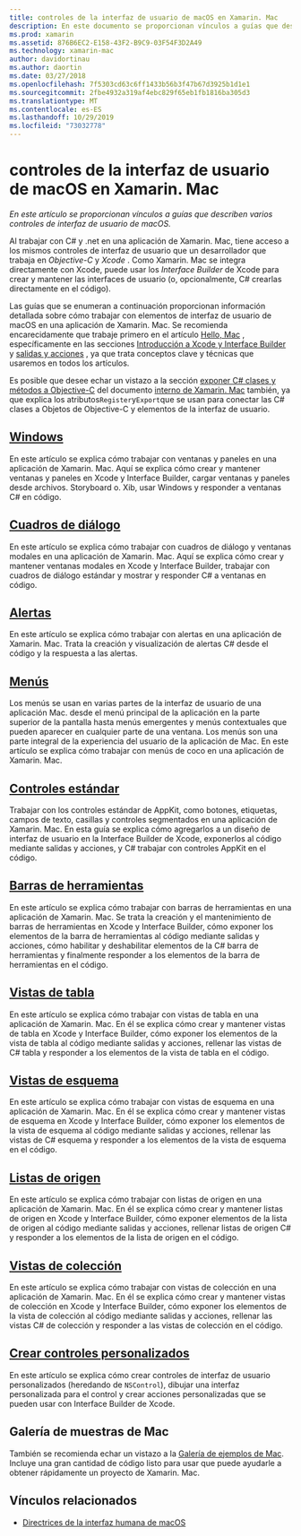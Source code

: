 ```yaml
---
title: controles de la interfaz de usuario de macOS en Xamarin. Mac
description: En este documento se proporcionan vínculos a guías que describen varios controles de interfaz de usuario disponibles para los desarrolladores de Xamarin. Mac. El contenido vinculado examina ventanas, cuadros de diálogo, alertas, menús, barras de herramientas, vistas de tabla, vistas de esquema, etc.
ms.prod: xamarin
ms.assetid: 876B6EC2-E158-43F2-B9C9-03F54F3D2A49
ms.technology: xamarin-mac
author: davidortinau
ms.author: daortin
ms.date: 03/27/2018
ms.openlocfilehash: 7f5303cd63c6ff1433b56b3f47b67d3925b1d1e1
ms.sourcegitcommit: 2fbe4932a319af4ebc829f65eb1fb1816ba305d3
ms.translationtype: MT
ms.contentlocale: es-ES
ms.lasthandoff: 10/29/2019
ms.locfileid: "73032778"
---
```

# <a name="macos-user-interface-controls-in-xamarinmac"></a>controles de la interfaz de usuario de macOS en Xamarin. Mac

_En este artículo se proporcionan vínculos a guías que describen varios controles de interfaz de usuario de macOS._

Al trabajar con C# y .net en una aplicación de Xamarin. Mac, tiene acceso a los mismos controles de interfaz de usuario que un desarrollador que trabaja en *Objective-C* y *Xcode* . Como Xamarin. Mac se integra directamente con Xcode, puede usar los _Interface Builder_ de Xcode para crear y mantener las interfaces de usuario (o, opcionalmente, C# crearlas directamente en el código).

Las guías que se enumeran a continuación proporcionan información detallada sobre cómo trabajar con elementos de interfaz de usuario de macOS en una aplicación de Xamarin. Mac. Se recomienda encarecidamente que trabaje primero en el artículo [Hello, Mac](~/mac/get-started/hello-mac.md) , específicamente en las secciones [Introducción a Xcode y Interface Builder](~/mac/get-started/hello-mac.md#introduction-to-xcode-and-interface-builder) y [salidas y acciones](~/mac/get-started/hello-mac.md#outlets-and-actions) , ya que trata conceptos clave y técnicas que usaremos en todos los artículos.

Es posible que desee echar un vistazo a la sección [exponer C# clases y métodos a Objective-C](~/mac/internals/how-it-works.md#exposing-c-classes--methods-to-objective-c) del documento [interno de Xamarin. Mac](~/mac/internals/how-it-works.md) también, ya que explica los atributos`Register`y`Export`que se usan para conectar las C# clases a Objetos de Objective-C y elementos de la interfaz de usuario.

## <a name="windowsmacuser-interfacewindowmd"></a>[Windows](~/mac/user-interface/window.md)

En este artículo se explica cómo trabajar con ventanas y paneles en una aplicación de Xamarin. Mac. Aquí se explica cómo crear y mantener ventanas y paneles en Xcode y Interface Builder, cargar ventanas y paneles desde archivos. Storyboard o. Xib, usar Windows y responder a ventanas C# en código.

## <a name="dialogsmacuser-interfacedialogmd"></a>[Cuadros de diálogo](~/mac/user-interface/dialog.md)

En este artículo se explica cómo trabajar con cuadros de diálogo y ventanas modales en una aplicación de Xamarin. Mac. Aquí se explica cómo crear y mantener ventanas modales en Xcode y Interface Builder, trabajar con cuadros de diálogo estándar y mostrar y responder C# a ventanas en código.

## <a name="alertsmacuser-interfacealertmd"></a>[Alertas](~/mac/user-interface/alert.md)

En este artículo se explica cómo trabajar con alertas en una aplicación de Xamarin. Mac. Trata la creación y visualización de alertas C# desde el código y la respuesta a las alertas.

## <a name="menusmacuser-interfacemenumd"></a>[Menús](~/mac/user-interface/menu.md)

Los menús se usan en varias partes de la interfaz de usuario de una aplicación Mac. desde el menú principal de la aplicación en la parte superior de la pantalla hasta menús emergentes y menús contextuales que pueden aparecer en cualquier parte de una ventana. Los menús son una parte integral de la experiencia del usuario de la aplicación de Mac. En este artículo se explica cómo trabajar con menús de coco en una aplicación de Xamarin. Mac.

## <a name="standard-controlsmacuser-interfacestandard-controlsmd"></a>[Controles estándar](~/mac/user-interface/standard-controls.md)

Trabajar con los controles estándar de AppKit, como botones, etiquetas, campos de texto, casillas y controles segmentados en una aplicación de Xamarin. Mac. En esta guía se explica cómo agregarlos a un diseño de interfaz de usuario en la Interface Builder de Xcode, exponerlos al código mediante salidas y acciones, y C# trabajar con controles AppKit en el código.

## <a name="toolbarsmacuser-interfacetoolbarmd"></a>[Barras de herramientas](~/mac/user-interface/toolbar.md)

En este artículo se explica cómo trabajar con barras de herramientas en una aplicación de Xamarin. Mac. Se trata la creación y el mantenimiento de barras de herramientas en Xcode y Interface Builder, cómo exponer los elementos de la barra de herramientas al código mediante salidas y acciones, cómo habilitar y deshabilitar elementos de la C# barra de herramientas y finalmente responder a los elementos de la barra de herramientas en el código.

## <a name="table-viewsmacuser-interfacetable-viewmd"></a>[Vistas de tabla](~/mac/user-interface/table-view.md)

En este artículo se explica cómo trabajar con vistas de tabla en una aplicación de Xamarin. Mac. En él se explica cómo crear y mantener vistas de tabla en Xcode y Interface Builder, cómo exponer los elementos de la vista de tabla al código mediante salidas y acciones, rellenar las vistas de C# tabla y responder a los elementos de la vista de tabla en el código.

## <a name="outline-viewsmacuser-interfaceoutline-viewmd"></a>[Vistas de esquema](~/mac/user-interface/outline-view.md)

En este artículo se explica cómo trabajar con vistas de esquema en una aplicación de Xamarin. Mac. En él se explica cómo crear y mantener vistas de esquema en Xcode y Interface Builder, cómo exponer los elementos de la vista de esquema al código mediante salidas y acciones, rellenar las vistas de C# esquema y responder a los elementos de la vista de esquema en el código.

## <a name="source-listsmacuser-interfacesource-listmd"></a>[Listas de origen](~/mac/user-interface/source-list.md)

En este artículo se explica cómo trabajar con listas de origen en una aplicación de Xamarin. Mac. En él se explica cómo crear y mantener listas de origen en Xcode y Interface Builder, cómo exponer elementos de la lista de origen al código mediante salidas y acciones, rellenar listas de origen C# y responder a los elementos de la lista de origen en el código.

## <a name="collection-viewsmacuser-interfacecollection-viewmd"></a>[Vistas de colección](~/mac/user-interface/collection-view.md)

En este artículo se explica cómo trabajar con vistas de colección en una aplicación de Xamarin. Mac. En él se explica cómo crear y mantener vistas de colección en Xcode y Interface Builder, cómo exponer los elementos de la vista de colección al código mediante salidas y acciones, rellenar las vistas C# de colección y responder a las vistas de colección en el código.

## <a name="creating-custom-controlsmacuser-interfacecustom-controlsmd"></a>[Crear controles personalizados](~/mac/user-interface/custom-controls.md)

En este artículo se explica cómo crear controles de interfaz de usuario personalizados (heredando de `NSControl`), dibujar una interfaz personalizada para el control y crear acciones personalizadas que se pueden usar con Interface Builder de Xcode.

## <a name="mac-samples-gallery"></a>Galería de muestras de Mac

También se recomienda echar un vistazo a la [Galería de ejemplos de Mac](https://docs.microsoft.com/samples/browse/?products=xamarin&term=Xamarin.Mac). Incluye una gran cantidad de código listo para usar que puede ayudarle a obtener rápidamente un proyecto de Xamarin. Mac.

## <a name="related-links"></a>Vínculos relacionados

- [Directrices de la interfaz humana de macOS](https://developer.apple.com/macos/human-interface-guidelines/overview/themes/)
